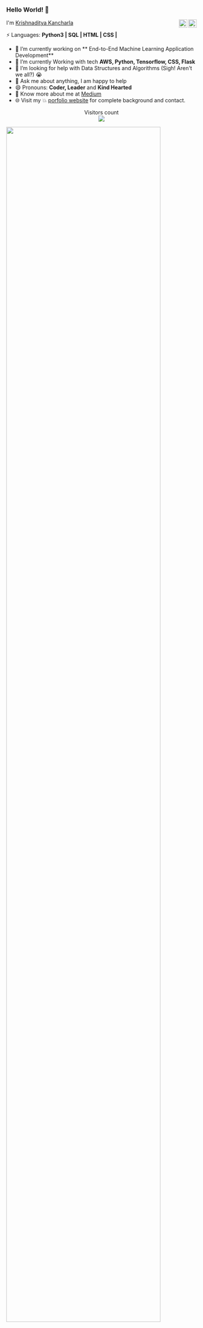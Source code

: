 ### Hello World! 👋

<div align="center">
<a href="https://www.linkedin.com/in/krishna-kancharla/" target="_blank" rel="nofollow"><img align="right" alt="Krishnaditya's LinkedIn" width="22px" src="https://img.icons8.com/color/48/000000/linkedin-2--v2.png" /></a><a href="https://www.instagram.com/krishnakancharla" target="_blank" rel="nofollow"><img align="right" alt="Krishnaditya's Insta" width="22px" src="https://img.icons8.com/color/48/000000/instagram-new--v2.png" /></a>
</div>

I'm [Krishnaditya Kancharla](https://krishnakancharla.github.io/)

⚡ Languages: **Python3 | SQL | HTML | CSS |**

- 🔭 I’m currently working on  ** End-to-End Machine Learning Application Development**
- 🌱 I’m currently Working with tech **AWS, Python, Tensorflow, CSS, Flask**
- 🤔 I’m looking for help with Data Structures and Algorithms (Sigh! Aren't we all?) 😭
- 💬 Ask me about anything, I am happy to help
- 😄 Pronouns: **Coder, Leader** and **Kind Hearted**
- 👨 Know more about me at [Medium](https://krishnakancharla.medium.com/) 
- 🌐 Visit my :boom: [porfolio website](https://krishnkancharla.github.io/) for complete background and contact.

<p align="center"> 
  Visitors count<br>
  <img src="https://visitor-badge.glitch.me/badge?page_id=https://github.com/krishnakancharla" />
</p>

<img src="stats.gif" width="90%"><br/><br/>

<!--
**krishnakancharla/krishnakancharla** is a ✨ _special_ ✨ repository because its `README.md` (this file) appears on your GitHub profile.

Here are some ideas to get you started:

- 🔭 I’m currently working on ...
- 🌱 I’m currently learning ...
- 👯 I’m looking to collaborate on ...
- 🤔 I’m looking for help with ...
- 💬 Ask me about ...
- 📫 How to reach me: ...
- 😄 Pronouns: ...
- ⚡ Fun fact: ...
-->

